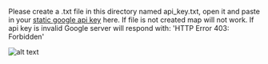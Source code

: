 Please create a .txt file in this directory named api_key.txt, open it and paste in your [static google api key](https://developers.google.com/maps/documentation/static-maps/get-api-key) here. If file is not created map will not work.
If api key is invalid Google server will respond with: 'HTTP Error 403: Forbidden'

![alt text](https://lh4.googleusercontent.com/q-GCVpr80yj-FrP7bpb1fe5ok03IrQSkFLc5Jkbsh_c-muRskAuipPrCSUX1hMWGUIzV1KcfypAoS12UbdZ0oypdAAqzNtgyco-uPfyoRQSy6sfA_2M5rdtQIxUFIOFABocwhl4k "google map api gif")